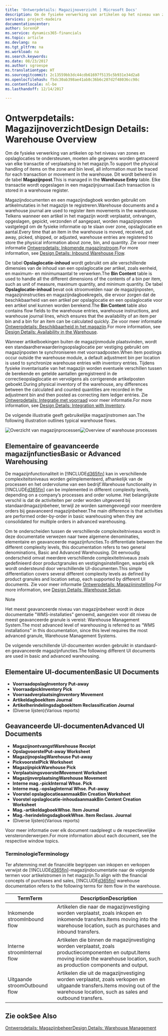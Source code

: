 ```yaml
---
title: 'Ontwerpdetails: Magazijnoverzicht | Microsoft Docs'
description: Om de fysieke verwerking van artikelen op het niveau van zones en opslaglocaties te ondersteunen, moeten alle gegevens worden getraceerd van elke transactie of verplaatsing in het magazijn. Dit wordt beheerd in de tabel **Magazijnpost**. Elke transactie wordt opgeslagen in een magazijnjournaal.
services: project-madeira
documentationcenter: 
author: SorenGP
ms.service: dynamics365-financials
ms.topic: article
ms.devlang: na
ms.tgt_pltfrm: na
ms.workload: na
ms.search.keywords: 
ms.date: 08/23/2017
ms.author: sgroespe
ms.translationtype: HT
ms.sourcegitcommit: 2c13559bb3dc44cdb61697f5135c5b931e34d2a8
ms.openlocfilehash: f5dc30ab398ae41ab8c36b6c207d2f48036cc98c
ms.contentlocale: nl-be
ms.lasthandoff: 12/14/2017

---
```

# <a name="design-details-warehouse-overview"></a><span data-ttu-id="bd04c-105">Ontwerpdetails: Magazijnoverzicht</span><span class="sxs-lookup"><span data-stu-id="bd04c-105">Design Details: Warehouse Overview</span></span>
<span data-ttu-id="bd04c-106">Om de fysieke verwerking van artikelen op het niveau van zones en opslaglocaties te ondersteunen, moeten alle gegevens worden getraceerd van elke transactie of verplaatsing in het magazijn.</span><span class="sxs-lookup"><span data-stu-id="bd04c-106">To support the physical handling of items on the zone and bin level, all information must be traced for each transaction or movement in the warehouse.</span></span> <span data-ttu-id="bd04c-107">Dit wordt beheerd in de tabel **Magazijnpost**.</span><span class="sxs-lookup"><span data-stu-id="bd04c-107">This is managed in the **Warehouse Entry** table.</span></span> <span data-ttu-id="bd04c-108">Elke transactie wordt opgeslagen in een magazijnjournaal.</span><span class="sxs-lookup"><span data-stu-id="bd04c-108">Each transaction is stored in a warehouse register.</span></span>  

<span data-ttu-id="bd04c-109">Magazijndocumenten en een magazijndagboek worden gebruikt om artikelmutaties in het magazijn te registreren.</span><span class="sxs-lookup"><span data-stu-id="bd04c-109">Warehouse documents and a warehouse journal are used to register item movements in the warehouse.</span></span> <span data-ttu-id="bd04c-110">Telkens wanneer een artikel in het magazijn wordt verplaatst, ontvangen, opgeslagen, gepickt, verzonden of aangepast, worden magazijnposten vastgelegd om de fysieke informatie op te slaan over zone, opslaglocatie en aantal.</span><span class="sxs-lookup"><span data-stu-id="bd04c-110">Every time that an item in the warehouse is moved, received, put away, picked, shipped, or adjusted, warehouse entries are registered to store the physical information about zone, bin, and quantity.</span></span> <span data-ttu-id="bd04c-111">Zie voor meer informatie [Ontwerpdetails: Inkomende magazijnstroom](design-details-outbound-warehouse-flow.md).</span><span class="sxs-lookup"><span data-stu-id="bd04c-111">For more information, see [Design Details: Inbound Warehouse Flow](design-details-outbound-warehouse-flow.md).</span></span>  

<span data-ttu-id="bd04c-112">De tabel **Opslaglocatie-inhoud** wordt gebruikt om alle verschillende dimensies van de inhoud van een opslaglocatie per artikel, zoals eenheid, en maximum- en minimumaantal te verwerken.</span><span class="sxs-lookup"><span data-stu-id="bd04c-112">The **Bin Content** table is used to handle all the different dimensions of the contents of a bin per item, such as unit of measure, maximum quantity, and minimum quantity.</span></span> <span data-ttu-id="bd04c-113">De tabel **Opslaglocatie-inhoud** bevat ook stroomvelden naar de magazijnposten, magazijninstructies en magazijndagboekregels, die ervoor zorgen dat de beschikbaarheid van een artikel per opslaglocatie en een opslaglocatie voor een artikel snel kunnen worden berekend.</span><span class="sxs-lookup"><span data-stu-id="bd04c-113">The **Bin Content** table also contains flow fields to the warehouse entries, warehouse instructions, and warehouse journal lines, which ensures that the availability of an item per bin and a bin for an item can be calculated quickly.</span></span> <span data-ttu-id="bd04c-114">Zie voor meer informatie [Ontwerpdetails: Beschikbaarheid in het magazijn](design-details-availability-in-the-warehouse.md).</span><span class="sxs-lookup"><span data-stu-id="bd04c-114">For more information, see [Design Details: Availability in the Warehouse](design-details-availability-in-the-warehouse.md).</span></span>  

<span data-ttu-id="bd04c-115">Wanneer artikelboekingen buiten de magazijnmodule plaatsvinden, wordt een standaardherwaarderingsopslaglocatie per vestiging gebruikt om magazijnposten te synchroniseren met voorraadposten.</span><span class="sxs-lookup"><span data-stu-id="bd04c-115">When item postings occur outside the warehouse module, a default adjustment bin per location is used to synchronize warehouse entries with inventory entries.</span></span> <span data-ttu-id="bd04c-116">Tijdens fysieke inventarisatie van het magazijn worden eventuele verschillen tussen de berekende en getelde aantallen geregistreerd in de correctieopslaglocatie en vervolgens als corrigerende artikelposten geboekt.</span><span class="sxs-lookup"><span data-stu-id="bd04c-116">During physical inventory of the warehouse, any differences between the calculated and counted quantities are recorded in the adjustment bin and then posted as correcting item ledger entries.</span></span> <span data-ttu-id="bd04c-117">Zie [Ontwerpdetails: Integratie met voorraad](design-details-integration-with-inventory.md) voor meer informatie.</span><span class="sxs-lookup"><span data-stu-id="bd04c-117">For more information, see [Design Details: Integration with Inventory](design-details-integration-with-inventory.md).</span></span>  

<span data-ttu-id="bd04c-118">De volgende illustratie geeft gebruikelijke magazijnstromen aan.</span><span class="sxs-lookup"><span data-stu-id="bd04c-118">The following illustration outlines typical warehouse flows.</span></span>  

<span data-ttu-id="bd04c-119">![Overzicht van magazijnprocessen](media/design_details_warehouse_management_overview.png "design_details_warehouse_management_overview")</span><span class="sxs-lookup"><span data-stu-id="bd04c-119">![Overview of warehouse processes](media/design_details_warehouse_management_overview.png "design_details_warehouse_management_overview")</span></span>  

## <a name="basic-or-advanced-warehousing"></a><span data-ttu-id="bd04c-120">Elementaire of geavanceerde magazijnfuncties</span><span class="sxs-lookup"><span data-stu-id="bd04c-120">Basic or Advanced Warehousing</span></span>  
<span data-ttu-id="bd04c-121">De magazijnfunctionaliteit in [!INCLUDE[d365fin](includes/d365fin_md.md)] kan in verschillende complexiteitsniveaus worden geïmplementeerd, afhankelijk van de processen en het ordervolume van een bedrijf.</span><span class="sxs-lookup"><span data-stu-id="bd04c-121">Warehouse functionality in [!INCLUDE[d365fin](includes/d365fin_md.md)] can be implemented in different complexity levels, depending on a company’s processes and order volume.</span></span> <span data-ttu-id="bd04c-122">Het belangrijkste verschil is dat de activiteiten per order worden uitgevoerd bij standaardmagazijnbeheer, terwijl ze worden samengevoegd voor meerdere orders bij geavanceerd magazijnbeheer.</span><span class="sxs-lookup"><span data-stu-id="bd04c-122">The main difference is that activities are performed order-by-order in basic warehousing when they are consolidated for multiple orders in advanced warehousing.</span></span>  

 <span data-ttu-id="bd04c-123">Om te onderscheiden tussen de verschillende complexiteitniveaus wordt in deze documentatie verwezen naar twee algemene denominaties, elementaire en geavanceerde magazijnfuncties.</span><span class="sxs-lookup"><span data-stu-id="bd04c-123">To differentiate between the different complexity levels, this documentation refers to two general denominations, Basic and Advanced Warehousing.</span></span> <span data-ttu-id="bd04c-124">Dit eenvoudig onderscheid omvat meerdere verschillende complexiteitniveaus zoals gedefinieerd door productgranules en vestigingsinstellingen, waarbij elk wordt ondersteund door verschillende UI-documenten.</span><span class="sxs-lookup"><span data-stu-id="bd04c-124">This simple differentiation covers several different complexity levels as defined by product granules and location setup, each supported by different UI documents.</span></span> <span data-ttu-id="bd04c-125">Zie voor meer informatie [Ontwerpdetails: Magazijninstelling](design-details-warehouse-setup.md).</span><span class="sxs-lookup"><span data-stu-id="bd04c-125">For more information, see [Design Details: Warehouse Setup](design-details-warehouse-setup.md).</span></span>  

> [!NOTE]  
>  <span data-ttu-id="bd04c-126">Het meest geavanceerde niveau van magazijnbeheer wordt in deze documentatie "WMS-installaties" genoemd, aangezien voor dit niveau de meest geavanceerde granule is vereist: Warehouse Management System.</span><span class="sxs-lookup"><span data-stu-id="bd04c-126">The most advanced level of warehousing is referred to as “WMS installations” in this documentation, since this level requires the most advanced granule, Warehouse Management Systems.</span></span>  

 <span data-ttu-id="bd04c-127">De volgende verschillende UI-documenten worden gebruikt in standaard- en geavanceerde magazijnfuncties.</span><span class="sxs-lookup"><span data-stu-id="bd04c-127">The following different UI documents are used in basic and advanced warehousing.</span></span>  

## <a name="basic-ui-documents"></a><span data-ttu-id="bd04c-128">Elementaire UI-documenten</span><span class="sxs-lookup"><span data-stu-id="bd04c-128">Basic UI Documents</span></span>  

-   <span data-ttu-id="bd04c-129">**Voorraadopslag**</span><span class="sxs-lookup"><span data-stu-id="bd04c-129">**Inventory Put-away**</span></span>  
-   <span data-ttu-id="bd04c-130">**Voorraadpick**</span><span class="sxs-lookup"><span data-stu-id="bd04c-130">**Inventory Pick**</span></span>  
-   <span data-ttu-id="bd04c-131">**Voorraadverplaatsing**</span><span class="sxs-lookup"><span data-stu-id="bd04c-131">**Inventory Movement**</span></span>  
-   <span data-ttu-id="bd04c-132">**Artikeldagboek**</span><span class="sxs-lookup"><span data-stu-id="bd04c-132">**Item Journal**</span></span>  
-   <span data-ttu-id="bd04c-133">**Artikelherindelingsdagboek**</span><span class="sxs-lookup"><span data-stu-id="bd04c-133">**Item Reclassification Journal**</span></span>  
-   <span data-ttu-id="bd04c-134">(Diverse lijsten)</span><span class="sxs-lookup"><span data-stu-id="bd04c-134">(Various reports)</span></span>  

## <a name="advanced-ui-documents"></a><span data-ttu-id="bd04c-135">Geavanceerde UI-documenten</span><span class="sxs-lookup"><span data-stu-id="bd04c-135">Advanced UI Documents</span></span>  

-   <span data-ttu-id="bd04c-136">**Magazijnontvangst**</span><span class="sxs-lookup"><span data-stu-id="bd04c-136">**Warehouse Receipt**</span></span>  
-   <span data-ttu-id="bd04c-137">**Opslagvoorstel**</span><span class="sxs-lookup"><span data-stu-id="bd04c-137">**Put-away Worksheet**</span></span>  
-   <span data-ttu-id="bd04c-138">**Magazijnopslag**</span><span class="sxs-lookup"><span data-stu-id="bd04c-138">**Warehouse Put-away**</span></span>  
-   <span data-ttu-id="bd04c-139">**Pickvoorstel**</span><span class="sxs-lookup"><span data-stu-id="bd04c-139">**Pick Worksheet**</span></span>  
-   <span data-ttu-id="bd04c-140">**Magazijnpick**</span><span class="sxs-lookup"><span data-stu-id="bd04c-140">**Warehouse Pick**</span></span>  
-   <span data-ttu-id="bd04c-141">**Verplaatsingsvoorstel**</span><span class="sxs-lookup"><span data-stu-id="bd04c-141">**Movement Worksheet**</span></span>  
-   <span data-ttu-id="bd04c-142">**Magazijnverplaatsing**</span><span class="sxs-lookup"><span data-stu-id="bd04c-142">**Warehouse Movement**</span></span>  
-   <span data-ttu-id="bd04c-143">**Interne mag.-pick**</span><span class="sxs-lookup"><span data-stu-id="bd04c-143">**Internal Whse. Pick**</span></span>  
-   <span data-ttu-id="bd04c-144">**Interne mag.-opslag**</span><span class="sxs-lookup"><span data-stu-id="bd04c-144">**Internal Whse. Put-away**</span></span>  
-   <span data-ttu-id="bd04c-145">**Voorstel opslaglocatieaanmaak**</span><span class="sxs-lookup"><span data-stu-id="bd04c-145">**Bin Creation Worksheet**</span></span>  
-   <span data-ttu-id="bd04c-146">**Voorstel opslaglocatie-inhoudaanmaak**</span><span class="sxs-lookup"><span data-stu-id="bd04c-146">**Bin Content Creation Worksheet**</span></span>  
-   <span data-ttu-id="bd04c-147">**Mag.-artikeldagboek**</span><span class="sxs-lookup"><span data-stu-id="bd04c-147">**Whse. Item Journal**</span></span>  
-   <span data-ttu-id="bd04c-148">**Mag.-herindelingsdagboek**</span><span class="sxs-lookup"><span data-stu-id="bd04c-148">**Whse. Item Reclass. Journal**</span></span>  
-   <span data-ttu-id="bd04c-149">(Diverse lijsten)</span><span class="sxs-lookup"><span data-stu-id="bd04c-149">(Various reports)</span></span>  

<span data-ttu-id="bd04c-150">Voor meer informatie over elk document raadpleegt u de respectievelijke vensteronderwerpen.</span><span class="sxs-lookup"><span data-stu-id="bd04c-150">For more information about each document, see the respective window topics.</span></span>  

### <a name="terminology"></a><span data-ttu-id="bd04c-151">Terminologie</span><span class="sxs-lookup"><span data-stu-id="bd04c-151">Terminology</span></span>  
<span data-ttu-id="bd04c-152">Ter afstemming met de financiële begrippen van inkopen en verkopen verwijst de [!INCLUDE[d365fin](includes/d365fin_md.md)]-magazijndocumentatie naar de volgende termen voor artikelstromen in het magazijn.</span><span class="sxs-lookup"><span data-stu-id="bd04c-152">To align with the financial concepts of purchases and sales, [!INCLUDE[d365fin](includes/d365fin_md.md)] warehouse documentation refers to the following terms for item flow in the warehouse.</span></span>  

|<span data-ttu-id="bd04c-153">Term</span><span class="sxs-lookup"><span data-stu-id="bd04c-153">Term</span></span>|<span data-ttu-id="bd04c-154">Description</span><span class="sxs-lookup"><span data-stu-id="bd04c-154">Description</span></span>|  
|----------|---------------------------------------|  
|<span data-ttu-id="bd04c-155">Inkomende stroom</span><span class="sxs-lookup"><span data-stu-id="bd04c-155">Inbound flow</span></span>|<span data-ttu-id="bd04c-156">Artikelen die naar de magazijnvestiging worden verplaatst, zoals inkopen en inkomende transfers.</span><span class="sxs-lookup"><span data-stu-id="bd04c-156">Items moving into the warehouse location, such as purchases and inbound transfers.</span></span>|  
|<span data-ttu-id="bd04c-157">Interne stroom</span><span class="sxs-lookup"><span data-stu-id="bd04c-157">Internal flow</span></span>|<span data-ttu-id="bd04c-158">Artikelen die binnen de magazijnvestiging worden verplaatst, zoals productiecomponenten en output.</span><span class="sxs-lookup"><span data-stu-id="bd04c-158">Items moving inside the warehouse location, such as production components and output.</span></span>|  
|<span data-ttu-id="bd04c-159">Uitgaande stroom</span><span class="sxs-lookup"><span data-stu-id="bd04c-159">Outbound flow</span></span>|<span data-ttu-id="bd04c-160">Artikelen die uit de magazijnvestiging worden verplaatst, zoals verkopen en uitgaande transfers.</span><span class="sxs-lookup"><span data-stu-id="bd04c-160">Items moving out of the warehouse location, such as sales and outbound transfers.</span></span>|  

## <a name="see-also"></a><span data-ttu-id="bd04c-161">Zie ook</span><span class="sxs-lookup"><span data-stu-id="bd04c-161">See Also</span></span>  
 [<span data-ttu-id="bd04c-162">Ontwerpdetails: Magazijnbeheer</span><span class="sxs-lookup"><span data-stu-id="bd04c-162">Design Details: Warehouse Management</span></span>](design-details-warehouse-management.md)

